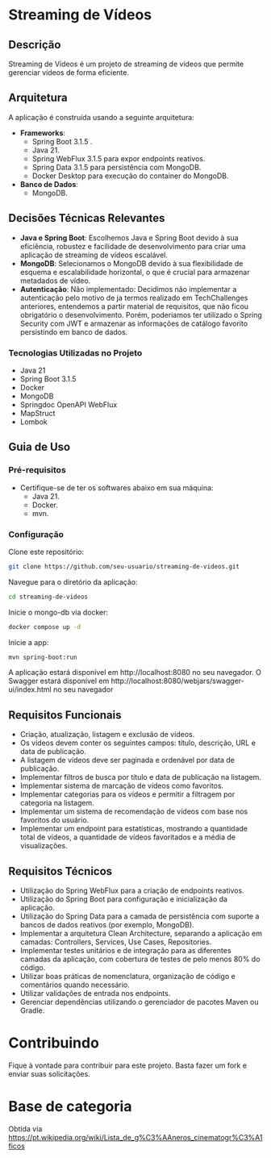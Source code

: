 # Streaming de Vídeos

## Descrição

Streaming de Vídeos é um projeto de streaming de vídeos que permite gerenciar vídeos de forma eficiente.

## Arquitetura

A aplicação é construída usando a seguinte arquitetura:

- **Frameworks**:
  - Spring Boot 3.1.5 .
  - Java 21.
  - Spring WebFlux 3.1.5 para expor endpoints reativos.
  - Spring Data 3.1.5 para persistência com MongoDB.
  - Docker Desktop para execução do container do MongoDB.
- **Banco de Dados**: 
  - MongoDB.

## Decisões Técnicas Relevantes

- **Java e Spring Boot**: Escolhemos Java e Spring Boot devido à sua eficiência, robustez e facilidade de desenvolvimento para criar uma aplicação de streaming de vídeos escalável.
- **MongoDB**: Selecionamos o MongoDB devido à sua flexibilidade de esquema e escalabilidade horizontal, o que é crucial para armazenar metadados de vídeo.
- **Autenticação**: Não implementado: Decidimos não implementar a autenticação pelo motivo de ja termos realizado em TechChallenges anteriores, entendemos a partir material de requisitos, que não ficou obrigatório o desenvolvimento. Porém, poderiamos ter utilizado o Spring Security com JWT e armazenar as informações de catálogo favorito persistindo em banco de dados.

### Tecnologias Utilizadas no Projeto

- Java 21
- Spring Boot 3.1.5
- Docker
- MongoDB
- Springdoc OpenAPI WebFlux
- MapStruct
- Lombok

## Guia de Uso

### Pré-requisitos

- Certifique-se de ter os softwares abaixo em sua máquina:
    - Java 21.
    - Docker.
    - mvn.

### Configuração                                                                    

Clone este repositório:

```bash
git clone https://github.com/seu-usuario/streaming-de-videos.git
```
Navegue para o diretório da aplicação:

````bash
cd streaming-de-videos
````
Inicie o mongo-db via docker:
````bash
docker compose up -d
````
Inicie a app:
````bash
mvn spring-boot:run
````
A aplicação estará disponível em http://localhost:8080 no seu navegador.
O Swagger estará disponível em http://localhost:8080/webjars/swagger-ui/index.html no seu navegador
## Requisitos Funcionais
- Criação, atualização, listagem e exclusão de vídeos.
- Os vídeos devem conter os seguintes campos: título, descrição, URL e data de
   publicação.
- A listagem de vídeos deve ser paginada e ordenável por data de publicação.
- Implementar filtros de busca por título e data de publicação na listagem.
- Implementar sistema de marcação de vídeos como favoritos.
-  Implementar categorias para os vídeos e permitir a filtragem por categoria na
   listagem.
- Implementar um sistema de recomendação de vídeos com base nos favoritos do
   usuário.
- Implementar um endpoint para estatísticas, mostrando a quantidade total de vídeos,
   a quantidade de vídeos favoritados e a média de visualizações.
## Requisitos Técnicos
- Utilização do Spring WebFlux para a criação de endpoints reativos.
- Utilização do Spring Boot para configuração e inicialização da aplicação.
- Utilização do Spring Data para a camada de persistência com suporte a bancos de
   dados reativos (por exemplo, MongoDB).
- Implementar a arquitetura Clean Architecture, separando a aplicação em camadas:
   Controllers, Services, Use Cases, Repositories.
- Implementar testes unitários e de integração para as diferentes camadas da
   aplicação, com cobertura de testes de pelo menos 80% do código.
- Utilizar boas práticas de nomenclatura, organização de código e comentários quando
   necessário.
- Utilizar validações de entrada nos endpoints.
- Gerenciar dependências utilizando o gerenciador de pacotes Maven ou Gradle.

# Contribuindo
Fique à vontade para contribuir para este projeto. Basta fazer um fork e enviar suas solicitações.

# Base de categoria
Obtida via https://pt.wikipedia.org/wiki/Lista_de_g%C3%AAneros_cinematogr%C3%A1ficos
